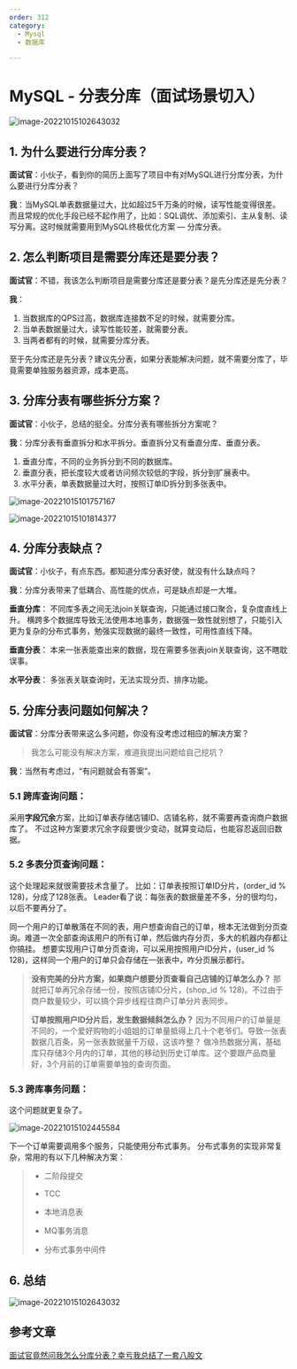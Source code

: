 ```yaml
---
order: 312
category:
  - Mysql
  - 数据库

---
```




# MySQL - 分表分库（面试场景切入）

![image-20221015102643032](https://zszblog.oss-cn-beijing.aliyuncs.com/zszblog/image-20221015102643032.png)

## 1. 为什么要进行分库分表？

**面试官**：小伙子，看到你的简历上面写了项目中有对MySQL进行分库分表，为什么要进行分库分表？

**我**：当MySQL单表数据量过大，比如超过5千万条的时候，读写性能变得很差。而且常规的优化手段已经不起作用了，比如：SQL调优、添加索引、主从复制、读写分离。这时候就需要用到MySQL终极优化方案 — 分库分表。

## 2. 怎么判断项目是需要分库还是要分表？

**面试官**：不错，我该怎么判断项目是需要分库还是要分表？是先分库还是先分表？

**我**：

1. 当数据库的QPS过高，数据库连接数不足的时候，就需要分库。
2. 当单表数据量过大，读写性能较差，就需要分表。
3. 当两者都有的时候，就需要分库分表。

至于先分库还是先分表？建议先分表，如果分表能解决问题，就不需要分库了，毕竟需要单独服务器资源，成本更高。

## 3. 分库分表有哪些拆分方案？

**面试官**：小伙子，总结的挺全。分库分表有哪些拆分方案呢？

**我**：分库分表有垂直拆分和水平拆分。垂直拆分又有垂直分库、垂直分表。

1. 垂直分库，不同的业务拆分到不同的数据库。
2. 垂直分表，把长度较大或者访问频次较低的字段，拆分到扩展表中。
3. 水平分表，单表数据量过大时，按照订单ID拆分到多张表中。

![image-20221015101757167](https://zszblog.oss-cn-beijing.aliyuncs.com/zszblog/image-20221015101757167.png)

![image-20221015101814377](https://zszblog.oss-cn-beijing.aliyuncs.com/zszblog/image-20221015101814377.png)

## 4. 分库分表缺点？

**面试官**：小伙子，有点东西。都知道分库分表好使，就没有什么缺点吗？

**我**：分库分表带来了低耦合、高性能的优点，可是缺点却是一大堆。

**垂直分库**：
不同库多表之间无法join关联查询，只能通过接口聚合，复杂度直线上升。 横跨多个数据库导致无法使用本地事务，数据强一致性就别想了，只能引入更为复杂的分布式事务，勉强实现数据的最终一致性，可用性直线下降。

**垂直分表**：
本来一张表能查出来的数据，现在需要多张表join关联查询，这不瞎耽误事。

**水平分表**：
多张表关联查询时，无法实现分页、排序功能。

## 5. 分库分表问题如何解决？

**面试官**：分库分表带来这么多问题，你没有没考虑过相应的解决方案？

> 我怎么可能没有解决方案，难道我提出问题给自己挖坑？

**我**：当然有考虑过，“有问题就会有答案”。

### 5.1 **跨库查询问题：**

采用**字段冗余**方案，比如订单表存储店铺ID、店铺名称，就不需要再查询商户数据库了。 不过这种方案要求冗余字段要很少变动，就算变动后，也能容忍返回旧数据。

### 5.2 **多表分页查询问题：**

这个处理起来就很需要技术含量了。 比如：订单表按照订单ID分片，(order_id % 128)，分成了128张表。 Leader看了说：每张表的数据量差不多，分的很均匀，以后不要再分了。

同一个用户的订单散落在不同的表，用户想查询自己的订单，根本无法做到分页查询。难道一次全部查询该用户的所有订单，然后做内存分页，多大的机器内存都让你搞挂。
想要实现用户订单分页查询，可以采用按照用户ID分片，(user_id % 128)，这样同一个用户的订单只会存储在一张表中，咋分页展示都行。

> **没有完美的分片方案，如果商户想要分页查看自己店铺的订单怎么办？**
> 那就把订单再冗余存储一份，按照店铺ID分片，(shop_id % 128)。不过由于商户数量较少，可以搞个异步线程往商户订单分片表同步。
>
> 
>
> **订单按照用户ID分片后，发生数据倾斜怎么办？**
> 因为不同用户的订单量是不同的，一个爱好购物的小姐姐的订单量抵得上几十个老爷们。导致一张表数据几百条，另一张表数据量千万级，这该咋整？
> 做冷热数据分离，基础库只存储3个月内的订单，其他的移动到历史订单库。这个要跟产品商量好，3个月前的订单需要单独的查询页面。

### 5.3 **跨库事务问题：**

这个问题就更复杂了。

![image-20221015102445584](https://zszblog.oss-cn-beijing.aliyuncs.com/zszblog/image-20221015102445584.png)

下一个订单需要调用多个服务，只能使用分布式事务。 分布式事务的实现非常复杂，常用的有以下几种解决方案：

> - 二阶段提交
>
> - TCC
>
> - 本地消息表
>
> - MQ事务消息
>
> - 分布式事务中间件

## 6. 总结

![image-20221015102643032](https://zszblog.oss-cn-beijing.aliyuncs.com/zszblog/image-20221015102643032.png)

## 参考文章

[面试官竟然问我怎么分库分表？幸亏我总结了一套八股文](https://zhuanlan.zhihu.com/p/455694017)